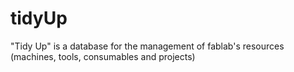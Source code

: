 # tidyUp
"Tidy Up" is a database for the management of fablab's resources (machines, tools, consumables and projects)
